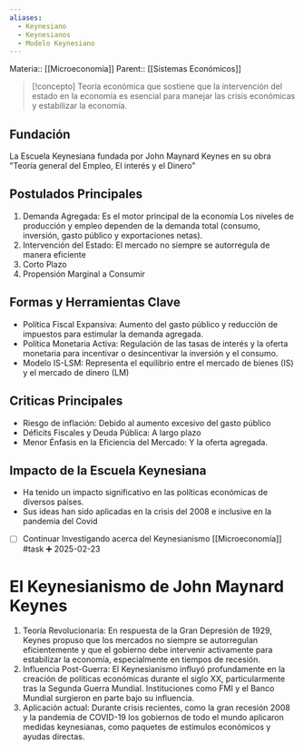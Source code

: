 ```yaml
---
aliases:
  - Keynesiano
  - Keynesianos
  - Modelo Keynesiano
---
```

Materia:: [[Microeconomía]]
Parent:: [[Sistemas Económicos]]
> [!concepto]
> Teoría económica que sostiene que la intervención del estado en la economía es esencial para manejar las crisis económicas y estabilizar la economía.


## Fundación 
La Escuela Keynesiana fundada por John Maynard Keynes en su obra "Teoría general del Empleo, El interés y el Dinero"


## Postulados Principales
1. Demanda Agregada: Es el motor principal de la economía Los niveles de producción y empleo dependen de la demanda total (consumo, inversión, gasto público y exportaciones netas).
2. Intervención del Estado: El mercado no siempre se autorregula de manera eficiente 
3. Corto Plazo 
4. Propensión Marginal a Consumir 

## Formas y Herramientas Clave 
- Política Fiscal Expansiva: Aumento del gasto público y reducción de impuestos para estimular la demanda agregada. 
- Política Monetaria Activa: Regulación de las tasas de interés y la oferta monetaria para incentivar o desincentivar la inversión y el consumo. 
- Modelo IS-LSM: Representa el equilibrio entre el mercado de bienes (IS) y el mercado de dinero (LM)

## Criticas Principales
- Riesgo de inflación: Debido al aumento excesivo del gasto público 
- Déficits Fiscales y Deuda Pública: A largo plazo 
- Menor Énfasis en la Eficiencia del Mercado: Y la oferta agregada. 

## Impacto de la Escuela Keynesiana 
- Ha tenido un impacto significativo en las políticas económicas de diversos países. 
- Sus ideas han sido aplicadas en la crisis del 2008 e inclusive en la pandemia del Covid
- [ ] Continuar Investigando acerca del Keynesianismo [[Microeconomía]] #task ➕ 2025-02-23 

# El Keynesianismo de John Maynard Keynes 
1. Teoría Revolucionaria: En respuesta de la Gran Depresión de 1929, Keynes propuso que los mercados no siempre se autorregulan eficientemente y que el gobierno debe intervenir activamente para estabilizar la economía, especialmente en tiempos de recesión. 
2. Influencia Post-Guerra: El Keynesianismo influyó profundamente en la creación de políticas económicas durante el siglo XX, particularmente tras la Segunda Guerra Mundial. Instituciones como FMI y el Banco Mundial surgieron en parte bajo su influencia. 
3. Aplicación actual: Durante crisis recientes, como la gran recesión 2008 y la pandemia de COVID-19 los gobiernos de todo el mundo aplicaron medidas keynesianas, como paquetes de estímulos económicos y ayudas directas. 